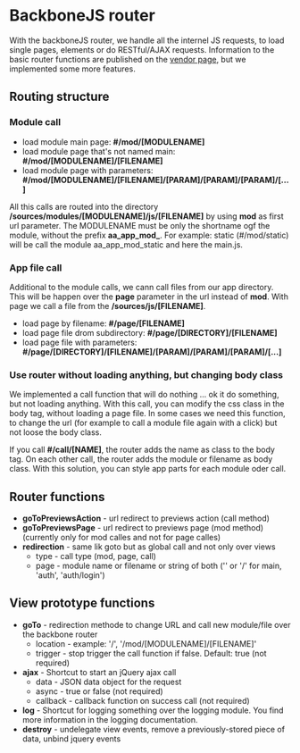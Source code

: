 # BackboneJS router
With the backboneJS router, we handle all the internel JS requests, to load single pages, elements or do RESTful/AJAX requests. Information to the basic router functions are published on the [vendor page](http://backbonejs.org/#Router), but we implemented some more features.

## Routing structure
### Module call
* load module main page: **#/mod/[MODULENAME]**
* load module page that's not named main: **#/mod/[MODULENAME]/[FILENAME]**
* load module page with parameters: **#/mod/[MODULENAME]/[FILENAME]/[PARAM]/[PARAM]/[PARAM]/[...]**

All this calls are routed into the directory **/sources/modules/[MODULENAME]/js/[FILENAME]** by using **mod** as first url parameter. The MODULENAME must be only the shortname ogf the module, without the prefix **aa_app_mod_**.
For example: static (#/mod/static) will be call the module aa_app_mod_static and here the main.js.

### App file call
Additional to the module calls, we cann call files from our app directory. This will be happen over the **page** parameter in the url instead of **mod**. With page we call a file from the **/sources/js/[FILENAME]**.
* load page by filename: **#/page/[FILENAME]**
* load page file drom subdirectory: **#/page/[DIRECTORY]/[FILENAME]**
* load page file with parameters: **#/page/[DIRECTORY]/[FILENAME]/[PARAM]/[PARAM]/[PARAM]/[...]**

### Use router without loading anything, but changing body class
We implemented a call function that will do nothing ... ok it do something, but not loading anything. With this call, you can modify the css class in the body tag, without loading a page file. In some cases we need this function, to change the url (for example to call a module file again with a click) but not loose the body class.

If you call **#/call/[NAME]**, the router adds the name as class to the body tag. On each other call, the router adds the module or filename as body class. With this solution, you can style app parts for each module oder call.

## Router functions
* **goToPreviewsAction** - url redirect to previews action (call method)
* **goToPreviewsPage** - url redirect to previews page (mod method) (currently only for mod calles and not for page calles)
* **redirection** - same lik goto but as global call and not only over views
	* type - call type (mod, page, call)
	* page - module name or filename or string of both ('' or '/' for main, 'auth', 'auth/login')

## View prototype functions
* **goTo** - redirection methode to change URL and call new module/file over the backbone router
	* location - example: '/', '/mod/[MODULENAME]/[FILENAME]'
	* trigger - stop trigger the call function if false. Default: true (not required)
* **ajax** - Shortcut to start an jQuery ajax call
	* data - JSON data object for the request
	* async - true or false (not required)
	* callback - callback function on success call (not required)
* **log** - Shortcut for logging something over the logging module. You find more information in the logging documentation.
* **destroy** - undelegate view events, remove a previously-stored piece of data, unbind jquery events